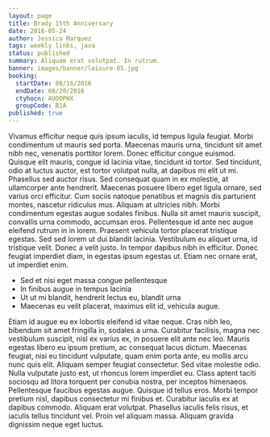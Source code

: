 ```yaml
---
layout: page
title: Brady 15th Anniversary
date: 2016-05-24
author: Jessica Marquez
tags: weekly links, java
status: published
summary: Aliquam erat volutpat. In rutrum.
banner: images/banner/leisure-05.jpg
booking:
  startDate: 08/16/2016
  endDate: 08/20/2016
  ctyhocn: AUOOPHX
  groupCode: B1A
published: true
---
```

Vivamus efficitur neque quis ipsum iaculis, id tempus ligula feugiat. Morbi condimentum ut mauris sed porta. Maecenas mauris urna, tincidunt sit amet nibh nec, venenatis porttitor lorem. Donec efficitur congue euismod. Quisque elit mauris, congue id lacinia vitae, tincidunt id tortor. Sed tincidunt, odio at luctus auctor, est tortor volutpat nulla, at dapibus mi elit ut mi. Phasellus sed auctor risus. Sed consequat quam in ex molestie, at ullamcorper ante hendrerit. Maecenas posuere libero eget ligula ornare, sed varius orci efficitur. Cum sociis natoque penatibus et magnis dis parturient montes, nascetur ridiculus mus. Aliquam at ultricies nibh.
Morbi condimentum egestas augue sodales finibus. Nulla sit amet mauris suscipit, convallis urna commodo, accumsan eros. Pellentesque id ante nec augue eleifend rutrum in in lorem. Praesent vehicula tortor placerat tristique egestas. Sed sed lorem ut dui blandit lacinia. Vestibulum eu aliquet urna, id tristique velit. Donec a velit justo. In tempor dapibus nibh in efficitur. Donec feugiat imperdiet diam, in egestas ipsum egestas ut. Etiam nec ornare erat, ut imperdiet enim.

* Sed et nisi eget massa congue pellentesque
* In finibus augue in tempus lacinia
* Ut ut mi blandit, hendrerit lectus eu, blandit urna
* Maecenas eu velit placerat, maximus elit id, vehicula augue.

Etiam id augue eu ex lobortis eleifend id vitae neque. Cras nibh leo, bibendum sit amet fringilla in, sodales a urna. Curabitur facilisis, magna nec vestibulum suscipit, nisl ex varius ex, in posuere elit ante nec leo. Mauris egestas libero eu ipsum pretium, ac consequat lacus dictum. Maecenas feugiat, nisi eu tincidunt vulputate, quam enim porta ante, eu mollis arcu nunc quis elit. Aliquam semper feugiat consectetur. Sed vitae molestie odio. Nulla vulputate justo est, ut rhoncus lorem imperdiet eu.
Class aptent taciti sociosqu ad litora torquent per conubia nostra, per inceptos himenaeos. Pellentesque faucibus egestas augue. Quisque id tellus eros. Morbi tempor pretium nisl, dapibus consectetur mi finibus et. Curabitur iaculis ex at dapibus commodo. Aliquam erat volutpat. Phasellus iaculis felis risus, et iaculis tellus tincidunt vel. Proin vel aliquam massa. Aliquam gravida dignissim neque eget luctus.
